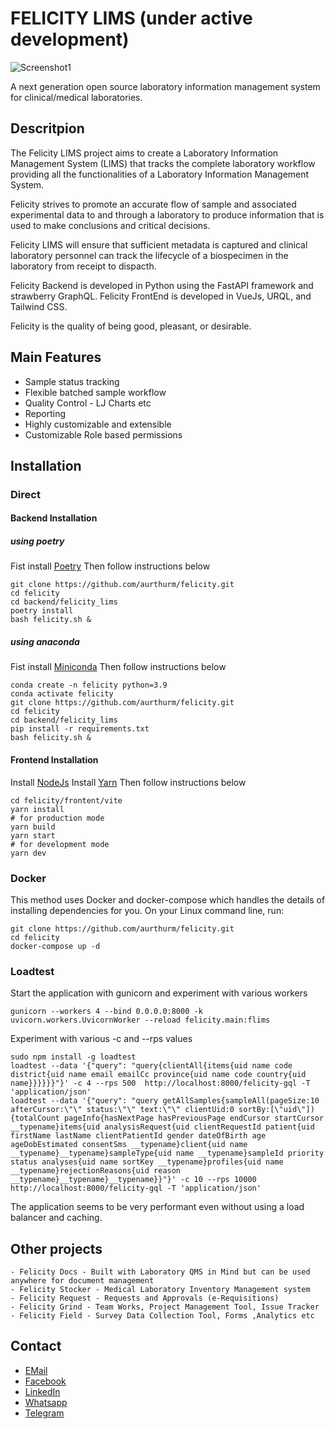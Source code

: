# FELICITY LIMS (under active development)

![Screenshot1](https://user-images.githubusercontent.com/17094364/137630249-b84e5b1c-f525-4b0a-8d1e-1e2820910a5f.png)

A next generation open source laboratory information management system for clinical/medical laboratories.

## Descritpion

The Felicity LIMS project aims to create a Laboratory Information Management System (LIMS) that tracks the complete laboratory workflow providing all the functionalities of a Laboratory Information Management System.

Felicity strives to promote an accurate flow of sample and associated experimental data to and through a laboratory to produce information that is used to make conclusions and critical decisions.

Felicity LIMS will ensure that sufficient metadata is captured and clinical laboratory personnel can track the lifecycle of a biospecimen in the laboratory from receipt to dispacth.

Felicity Backend is developed in Python using the FastAPI framework and strawberry GraphQL.
Felicity FrontEnd is developed in VueJs, URQL, and Tailwind CSS.

Felicity is the quality of being good, pleasant, or desirable.

## Main Features

-   Sample status tracking
-   Flexible batched sample workflow
-   Quality Control - LJ Charts etc
-   Reporting
-   Highly customizable and extensible
-   Customizable Role based permissions

## Installation

### Direct

#### Backend Installation

##### using poetry

Fist install [Poetry](https://python-poetry.org/docs/#installation)
Then follow instructions below

```shell
git clone https://github.com/aurthurm/felicity.git
cd felicity
cd backend/felicity_lims
poetry install
bash felicity.sh &
```

##### using anaconda

Fist install [Miniconda](https://docs.conda.io/en/latest/miniconda.html)
Then follow instructions below

```shell
conda create -n felicity python=3.9
conda activate felicity
git clone https://github.com/aurthurm/felicity.git
cd felicity
cd backend/felicity_lims
pip install -r requirements.txt
bash felicity.sh &
```

#### Frontend Installation

Install [NodeJs](https://github.com/nodesource/distributions/blob/master/README.md#installation-instructions)
Install [Yarn](https://yarnpkg.com/getting-started/install)
Then follow instructions below

```shell
cd felicity/frontent/vite
yarn install
# for production mode
yarn build
yarn start
# for development mode
yarn dev
```

### Docker

This method uses Docker and docker-compose which handles the details of installing dependencies for you. On your Linux command line, run:

```shell
git clone https://github.com/aurthurm/felicity.git
cd felicity
docker-compose up -d
```

### Loadtest

Start the application with gunicorn and experiment with various workers

```shell
gunicorn --workers 4 --bind 0.0.0.0:8000 -k uvicorn.workers.UvicornWorker --reload felicity.main:flims
```

Experiment with various -c and --rps values

```shell
sudo npm install -g loadtest
loadtest --data '{"query": "query{clientAll{items{uid name code district{uid name email emailCc province{uid name code country{uid name}}}}}}"}' -c 4 --rps 500  http://localhost:8000/felicity-gql -T 'application/json'
loadtest --data '{"query": "query getAllSamples{sampleAll(pageSize:10 afterCursor:\"\" status:\"\" text:\"\" clientUid:0 sortBy:[\"uid\"]){totalCount pageInfo{hasNextPage hasPreviousPage endCursor startCursor __typename}items{uid analysisRequest{uid clientRequestId patient{uid firstName lastName clientPatientId gender dateOfBirth age ageDobEstimated consentSms __typename}client{uid name __typename}__typename}sampleType{uid name __typename}sampleId priority status analyses{uid name sortKey __typename}profiles{uid name __typename}rejectionReasons{uid reason __typename}__typename}__typename}}"}' -c 10 --rps 10000  http://localhost:8000/felicity-gql -T 'application/json'
```

The application seems to be very performant even without using a load balancer and caching.

## Other projects

    - Felicity Docs - Built with Laboratory QMS in Mind but can be used anywhere for document management
    - Felicity Stocker - Medical Laboratory Inventory Management system
    - Felicity Request - Requests and Approvals (e-Requisitions)
    - Felicity Grind - Team Works, Project Management Tool, Issue Tracker
    - Felicity Field - Survey Data Collection Tool, Forms ,Analytics etc

## Contact

-   [EMail](mailto:aurthurmusendame@gmail.com?subject=[GitHub]%20Felicity%20Lims%20Enquiry)
-   [Facebook](https://www.fb.me/aurthur.musendame)
-   [LinkedIn](https://www.linkedin.com/in/aurthurmusendame)
-   [Whatsapp](https://api.WhatsApp.com/send?phone=263776406399)
-   [Telegram](https://www.t.me/aurthurm)
